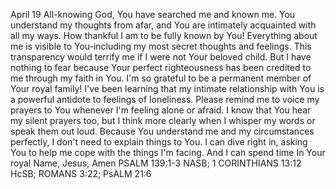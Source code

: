 April 19
All-knowing God,
You have searched me and known me. You understand my thoughts from afar, and You are intimately acquainted with all my ways. How thankful I am to be fully known by You! Everything about me is visible to You-including my most secret thoughts and feelings. This transparency would terrify me if I were not Your beloved child. But I have nothing to fear because Your perfect righteousness has been credited to me through my faith in You. I'm so grateful to be a permanent member of Your royal family!
I've been learning that my intimate relationship with You is a powerful antidote to feelings of loneliness. Please remind me to voice my prayers to You whenever I'm feeling alone or afraid. I know that You hear my silent prayers too, but I think more clearly when I whisper my words or speak them out loud. Because You understand me and my circumstances perfectly, I don't need to explain things to You. I can dive right in, asking You to help me cope with the things I'm facing. And I can spend time
In Your royal Name, Jesus,
Amen
PSALM 139:1-3 NASB; 1 CORINTHIANS 13:12 HcSB; ROMANS 3:22; PsALM 21:6